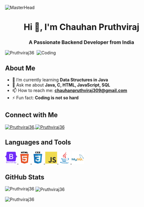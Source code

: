 ![MasterHead](https://img.freepik.com/free-vector/programmer-typographic-header-idea-coding-testing-writing-program-using-internet-different-software-website-development-optimization-isolated-vector-i)

<h1 align="center">Hi 👋, I'm Chauhan Pruthviraj</h1>
<h3 align="center">A Passionate Backend Developer from India</h3>

<img align="right" alt="Coding" width="400" src="https://cdn.dribbble.com/users/1162077/screenshots/3848914/programmer.gif">

<p align="left"> <img src="https://komarev.com/ghpvc/?username=Pruthviraj36&label=Profile%20views&color=0e75b6&style=flat" alt="Pruthviraj36" /> </p>

## About Me
- 🌱 I’m currently learning **Data Structures in Java**
- 💬 Ask me about **Java, C, HTML, JavaScript, SQL**
- 📫 How to reach me: **chauhanpruthviraj309@gmail.com**
- ⚡ Fun fact: **Coding is not so hard**

## Connect with Me
<p align="left">
  <a href="https://linkedin.com/in/pruthviraj36" target="blank">
    <img align="center" src="https://cdn.jsdelivr.net/npm/simple-icons@3.0.1/icons/linkedin.svg" alt="Pruthviraj36" height="30" width="40" />
  </a>
  <a href="https://github.com/Pruthviraj36" target="blank">
    <img align="center" src="https://cdn.jsdelivr.net/npm/simple-icons@3.0.1/icons/github.svg" alt="Pruthviraj36" height="30" width="40" />
  </a>
</p>

## Languages and Tools
<p align="left">
  <a href="https://getbootstrap.com" target="_blank" rel="noreferrer">
    <img src="https://raw.githubusercontent.com/devicons/devicon/master/icons/bootstrap/bootstrap-plain-wordmark.svg" alt="Bootstrap" width="40" height="40"/>
  </a>
  <a href="https://www.w3.org/html/" target="_blank" rel="noreferrer">
    <img src="https://raw.githubusercontent.com/devicons/devicon/master/icons/html5/html5-original-wordmark.svg" alt="HTML5" width="40" height="40"/>
  </a>
  <a href="https://www.w3schools.com/css/" target="_blank" rel="noreferrer">
    <img src="https://raw.githubusercontent.com/devicons/devicon/master/icons/css3/css3-original-wordmark.svg" alt="CSS3" width="40" height="40"/>
  </a>
  <a href="https://developer.mozilla.org/en-US/docs/Web/JavaScript" target="_blank" rel="noreferrer">
    <img src="https://raw.githubusercontent.com/devicons/devicon/master/icons/javascript/javascript-original.svg" alt="JavaScript" width="40" height="40"/>
  </a>
  <a href="https://www.java.com" target="_blank" rel="noreferrer">
    <img src="https://raw.githubusercontent.com/devicons/devicon/master/icons/java/java-original.svg" alt="Java" width="40" height="40"/>
  </a>
  <a href="https://www.mysql.com/" target="_blank" rel="noreferrer">
    <img src="https://raw.githubusercontent.com/devicons/devicon/master/icons/mysql/mysql-original-wordmark.svg" alt="MySQL" width="40" height="40"/>
  </a>
</p>

## GitHub Stats
<p><img align="left" src="https://github-readme-stats.vercel.app/api/top-langs?username=Pruthviraj36&show_icons=true&locale=en&layout=compact" alt="Pruthviraj36" /></p>

<p>&nbsp;<img align="center" src="https://github-readme-stats.vercel.app/api?username=Pruthviraj36&show_icons=true&locale=en" alt="Pruthviraj36" /></p>

<p><img align="center" src="https://github-readme-streak-stats.herokuapp.com/?user=Pruthviraj36&" alt="Pruthviraj36" /></p>
